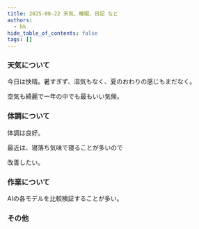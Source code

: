```yaml
---
title: 2025-08-22 天気、睡眠、日記 など
authors:
  - hk
hide_table_of_contents: false
tags: []
---
```

### 天気について

今日は快晴。暑すぎず、湿気もなく、夏のおわりの感じもまだなく。

空気も綺麗で一年の中でも最もいい気候。


<!-- truncate -->


### 体調について

体調は良好。

最近は、寝落ち気味で寝ることが多いので

改善したい。


### 作業について

AIの各モデルを比較検証することが多い。

### その他

